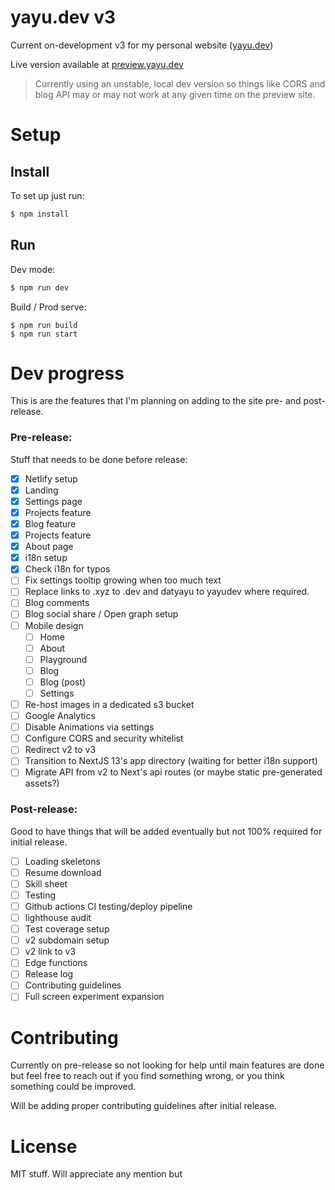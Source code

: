 # yayu.dev v3

Current on-development v3 for my personal website ([yayu.dev](https://yayu.dev))

Live version available at [preview.yayu.dev](https://preview.yayu.dev/)

> Currently using an unstable, local dev version so things like CORS and blog API may or may not work at any given time on the preview site.

# Setup

## Install

To set up just run:

```sh
$ npm install
```

## Run

Dev mode:

```sh
$ npm run dev
```

Build / Prod serve:

```
$ npm run build
$ npm run start
```

# Dev progress

This is are the features that I'm planning on adding to the site pre- and post-release.

### Pre-release:

Stuff that needs to be done before release:

- [x] Netlify setup
- [x] Landing
- [x] Settings page
- [x] Projects feature
- [x] Blog feature
- [x] Projects feature
- [x] About page
- [x] i18n setup
- [x] Check i18n for typos
- [ ] Fix settings tooltip growing when too much text
- [ ] Replace links to .xyz to .dev and datyayu to yayudev where required.
- [ ] Blog comments
- [ ] Blog social share / Open graph setup
- [ ] Mobile design
  - [ ] Home
  - [ ] About
  - [ ] Playground
  - [ ] Blog
  - [ ] Blog (post)
  - [ ] Settings
- [ ] Re-host images in a dedicated s3 bucket
- [ ] Google Analytics
- [ ] Disable Animations via settings
- [ ] Configure CORS and security whitelist
- [ ] Redirect v2 to v3
- [ ] Transition to NextJS 13's app directory (waiting for better i18n support)
- [ ] Migrate API from v2 to Next's api routes (or maybe static pre-generated assets?)

### Post-release:

Good to have things that will be added eventually but not 100% required for initial release.

- [ ] Loading skeletons
- [ ] Resume download
- [ ] Skill sheet
- [ ] Testing
- [ ] Github actions CI testing/deploy pipeline
- [ ] lighthouse audit
- [ ] Test coverage setup
- [ ] v2 subdomain setup
- [ ] v2 link to v3
- [ ] Edge functions
- [ ] Release log
- [ ] Contributing guidelines
- [ ] Full screen experiment expansion

# Contributing

Currently on pre-release so not looking for help until main features are done but feel free to reach out if you find something wrong, or you think something could be improved.

Will be adding proper contributing guidelines after initial release.

# License

MIT stuff. Will appreciate any mention but
